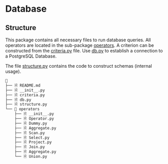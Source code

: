 # Database 

## Structure

This package contains all necessary files to run database queries.
All operators are located in the sub-package [operators](operators).
A criterion can be constructed from the [criteria.py](criteria.py) file.
Use [db.py](db.py) to establish a connection to a PostgreSQL Database. 

The file [structure.py](structure.py) contains the code to construct schemas (internal usage).  

```bash
📂
├── 🗎 README.md
├── 🗎 __init__.py
├── 🗎 criteria.py
├── 🗎 db.py
├── 🗎 structure.py
└── 📂 operators
    ├── 🗎 __init__.py
    ├── 🗎 Operator.py
    ├── 🗎 Dummy.py
    ├── 🗎 Aggregate.py
    ├── 🗎 Scan.py
    ├── 🗎 Select.py
    ├── 🗎 Project.py
    ├── 🗎 Join.py  
    ├── 🗎 Aggregate.py
    └── 🗎 Union.py
```


